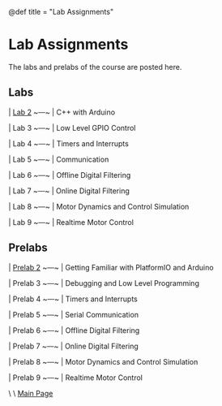 @def title = "Lab Assignments"

# Lab Assignments
The labs and prelabs of the course are posted here.

## Labs

| [Lab 2](/labs/lab2/index.html)  ~~~&ensp;&ensp;~~~ | C++ with Arduino

| Lab 3  ~~~&ensp;&ensp;~~~ | Low Level GPIO Control

| Lab 4  ~~~&ensp;&ensp;~~~ | Timers and Interrupts

| Lab 5  ~~~&ensp;&ensp;~~~ | Communication

| Lab 6  ~~~&ensp;&ensp;~~~ | Offline Digital Filtering

| Lab 7  ~~~&ensp;&ensp;~~~ | Online Digital Filtering

| Lab 8  ~~~&ensp;&ensp;~~~ | Motor Dynamics and Control Simulation

| Lab 9  ~~~&ensp;&ensp;~~~ | Realtime Motor Control


## Prelabs

| [Prelab 2](/prelabs/prelab2/index.html)  ~~~&ensp;&ensp;~~~ | Getting Familiar with PlatformIO and Arduino

| Prelab 3  ~~~&ensp;&ensp;~~~ | Debugging and Low Level Programming

| Prelab 4  ~~~&ensp;&ensp;~~~ | Timers and Interrupts

| Prelab 5  ~~~&ensp;&ensp;~~~ | Serial Communication

| Prelab 6  ~~~&ensp;&ensp;~~~ | Offline Digital Filtering

| Prelab 7  ~~~&ensp;&ensp;~~~ | Online Digital Filtering

| Prelab 8  ~~~&ensp;&ensp;~~~ | Motor Dynamics and Control Simulation

| Prelab 9  ~~~&ensp;&ensp;~~~ | Realtime Motor Control 

\\
\\
[Main Page](/index.html)